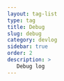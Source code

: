 ```yaml
---
layout: tag-list
type: tag
title: Debug
slug: debug
category: devlog
sidebar: true
order: 2
description: >
   Debug log
---
```

